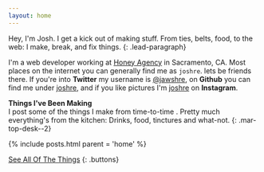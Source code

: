 ```yaml
---
layout: home
---
```


Hey, I'm Josh. I get a kick out of making stuff. From ties, belts, food, to the web: I make, break, and fix things.
{: .lead-paragraph}


I'm a web developer working at [Honey Agency](http://honeyagency.com/) in Sacramento, CA. Most places on the internet you can generally find me as `joshre`. lets be friends there. If you're into **Twitter** my username is [@jawshre](http://twitter.com/jawshre), on **Github** you can find me under [joshre](http://github.com/joshre), and if you like pictures I'm [joshre](http://instagram.com/joshre) on **Instagram**.



__Things I've Been Making__  
I post some of the things I make from time-to-time . Pretty much everything's from the kitchen: Drinks, food, tinctures and what-not.
{: .mar-top-desk--2}

{% include posts.html parent = 'home' %} 

[See All Of The Things](/been-making/)
{: .buttons}